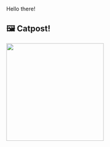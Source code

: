 Hello there!



## 🖼️ Catpost!

<sub>
    <img src="https://cdn2.thecatapi.com/images/dbv.jpg" height="256">
</sub>

